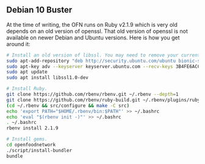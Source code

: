 ## Debian 10 Buster

At the time of writing, the OFN runs on Ruby v2.1.9 which is very old depends on an old version of openssl. That old version of openssl is not available on newer Debian and Ubuntu versions. Here is how you get around it:

```sh
# Install an old version of libssl. You may need to remove your current libssl first.
sudo apt-add-repository "deb http://security.ubuntu.com/ubuntu bionic-security main"
sudo apt-key adv --keyserver keyserver.ubuntu.com --recv-keys 3B4FE6ACC0B21F32
sudo apt update
sudo apt install libssl1.0-dev

# Install Ruby.
git clone https://github.com/rbenv/rbenv.git ~/.rbenv --depth=1
git clone https://github.com/rbenv/ruby-build.git ~/.rbenv/plugins/ruby-build --depth 1
(cd ~/.rbenv && src/configure && make -C src)
echo 'export PATH="$HOME/.rbenv/bin:$PATH"' >> ~/.bashrc
echo 'eval "$(rbenv init -)"' >> ~/.bashrc
. ~/.bashrc
rbenv install 2.1.9

# Install gems.
cd openfoodnetwork
./script/install-bundler
bundle
```